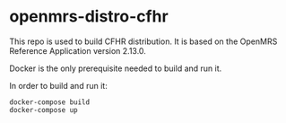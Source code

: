 openmrs-distro-cfhr
===================================

This repo is used to build CFHR distribution. 
It is based on the OpenMRS Reference Application version 2.13.0.

Docker is the only prerequisite needed to build and run it.

In order to build and run it:

```
docker-compose build
docker-compose up
```

